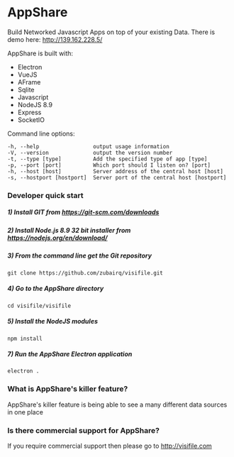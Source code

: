 # AppShare
Build Networked Javascript Apps on top of your existing Data. There is demo here: http://139.162.228.5/

AppShare is built with:

- Electron
- VueJS
- AFrame
- Sqlite
- Javascript
- NodeJS 8.9
- Express
- SocketIO

Command line options:

    -h, --help                 output usage information
    -V, --version              output the version number
    -t, --type [type]          Add the specified type of app [type]
    -p, --port [port]          Which port should I listen on? [port]
    -h, --host [host]          Server address of the central host [host]
    -s, --hostport [hostport]  Server port of the central host [hostport]






### Developer quick start


##### 1) Install GIT from https://git-scm.com/downloads
##### 2) Install Node.js 8.9 32 bit installer from https://nodejs.org/en/download/
##### 3) From the command line get the Git repository
    git clone https://github.com/zubairq/visifile.git
##### 4) Go to the AppShare directory
    cd visifile/visifile
##### 5) Install the NodeJS modules
    npm install
##### 7) Run the AppShare Electron application
    electron .



### What is AppShare's killer feature?

AppShare's killer feature is being able to see a many different data sources in one place



### Is there commercial support for AppShare?
If you require commercial support then please go to http://visifile.com
